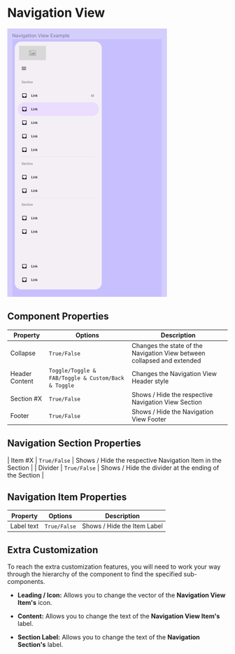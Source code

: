 # Navigation View

![navigationview](./images/navigationview.png)

## Component Properties

| Property       | Options            | Description                                                  |
| -------------- | ------------------ | ------------------------------------------------------------ |
| Collapse       | `True/False`       | Changes the state of the Navigation View between collapsed and extended |
| Header Content | `Toggle/Toggle & FAB/Toggle & Custom/Back & Toggle` | Changes the Navigation View Header style |
| Section #X     | `True/False`       | Shows / Hide the respective Navigation View Section                    |
| Footer         | `True/False`       | Shows / Hide the Navigation View Footer                                |

## Navigation Section Properties

| Item #X        | `True/False`       | Shows / Hide the respective Navigation Item in the Section   |
| Divider        | `True/False`       | Shows / Hide the divider at the ending of the Section        |

## Navigation Item Properties

| Property       | Options            | Description                                                  |
| -------------- | ------------------ | ------------------------------------------------------------ |
| Label text     | `True/False`       | Shows / Hide the Item Label                                  |

## Extra Customization

To reach the extra customization features, you will need to work your way through the hierarchy of the component to find the specified sub-components.

- **Leading / Icon:** Allows you to change the vector of the **Navigation View Item's** icon.
- **Content:** Allows you to change the text of the **Navigation View Item's** label.

- **Section Label:** Allows you to change the text of the **Navigation Section's** label.
